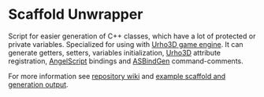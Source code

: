# Scaffold Unwrapper
Script for easier generation of C++ classes, which have a lot of protected or private variables. Specialized for using with [Urho3D game engine](https://urho3d.github.io/). It can generate getters, setters, variables initialization, [Urho3D](https://urho3d.github.io/) attribute registration, [AngelScript](http://angelcode.com/angelscript/) bindings and [ASBindGen](https://github.com/KonstantinTomashevich/as-bind-gen) command-comments.

For more information see [repository wiki](https://github.com/KonstantinTomashevich/scaffold-unwrapper/wiki) and [example scaffold and generation output](https://github.com/KonstantinTomashevich/scaffold-unwrapper/wiki/Example-scaffold-and-generation-output).
